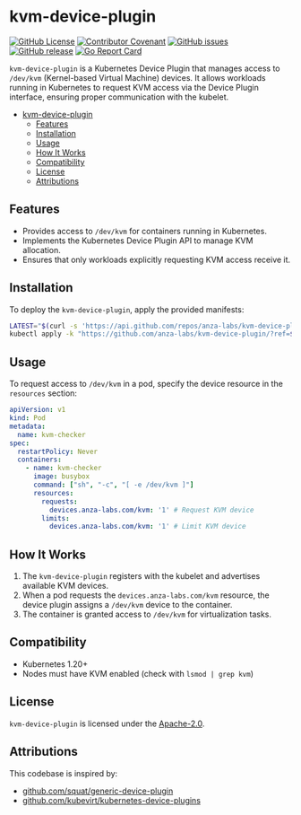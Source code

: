 # kvm-device-plugin

[![GitHub License](https://img.shields.io/github/license/anza-labs/kvm-device-plugin)][license]
[![Contributor Covenant](https://img.shields.io/badge/Contributor%20Covenant-2.1-4baaaa.svg)](code_of_conduct.md)
[![GitHub issues](https://img.shields.io/github/issues/anza-labs/kvm-device-plugin)](https://github.com/anza-labs/kvm-device-plugin/issues)
[![GitHub release](https://img.shields.io/github/release/anza-labs/kvm-device-plugin)](https://GitHub.com/anza-labs/kvm-device-plugin/releases/)
[![Go Report Card](https://goreportcard.com/badge/github.com/anza-labs/kvm-device-plugin)](https://goreportcard.com/report/github.com/anza-labs/kvm-device-plugin)

`kvm-device-plugin` is a Kubernetes Device Plugin that manages access to `/dev/kvm` (Kernel-based Virtual Machine) devices. It allows workloads running in Kubernetes to request KVM access via the Device Plugin interface, ensuring proper communication with the kubelet.

- [kvm-device-plugin](#kvm-device-plugin)
  - [Features](#features)
  - [Installation](#installation)
  - [Usage](#usage)
  - [How It Works](#how-it-works)
  - [Compatibility](#compatibility)
  - [License](#license)
  - [Attributions](#attributions)

## Features

- Provides access to `/dev/kvm` for containers running in Kubernetes.
- Implements the Kubernetes Device Plugin API to manage KVM allocation.
- Ensures that only workloads explicitly requesting KVM access receive it.

## Installation

To deploy the `kvm-device-plugin`, apply the provided manifests:

```sh
LATEST="$(curl -s 'https://api.github.com/repos/anza-labs/kvm-device-plugin/releases/latest' | jq -r '.tag_name')"
kubectl apply -k "https://github.com/anza-labs/kvm-device-plugin/?ref=${LATEST}"
```

## Usage

To request access to `/dev/kvm` in a pod, specify the device resource in the `resources` section:

```yaml
apiVersion: v1
kind: Pod
metadata:
  name: kvm-checker
spec:
  restartPolicy: Never
  containers:
    - name: kvm-checker
      image: busybox
      command: ["sh", "-c", "[ -e /dev/kvm ]"]
      resources:
        requests:
          devices.anza-labs.com/kvm: '1' # Request KVM device
        limits:
          devices.anza-labs.com/kvm: '1' # Limit KVM device
```

## How It Works

1. The `kvm-device-plugin` registers with the kubelet and advertises available KVM devices.
2. When a pod requests the `devices.anza-labs.com/kvm` resource, the device plugin assigns a `/dev/kvm` device to the container.
3. The container is granted access to `/dev/kvm` for virtualization tasks.

## Compatibility

- Kubernetes 1.20+
- Nodes must have KVM enabled (check with `lsmod | grep kvm`)

## License

`kvm-device-plugin` is licensed under the [Apache-2.0][license].

## Attributions

This codebase is inspired by:
- [github.com/squat/generic-device-plugin](https://github.com/squat/generic-device-plugin)
- [github.com/kubevirt/kubernetes-device-plugins](https://github.com/kubevirt/kubernetes-device-plugins)

<!-- Resources -->

[license]: https://github.com/anza-labs/kvm-device-plugin/blob/main/LICENSE
